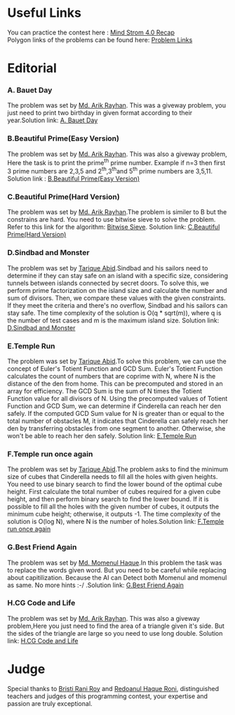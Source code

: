 <h1>Useful Links</h1>
<p>
You can practice the contest here : <a href="https://codeforces.com/contestInvitation/4284d68fadff82c5b861d3818b70eca85ee1011e">Mind Strom 4.0 Recap</a><br>
Polygon links of the problems can be found here: <a href="https://github.com/mdarikrayhan/Mind-Strom-4.0-Editorial-and-Problem-Set/blob/main/Problem%20Polygon%20Link.txt">Problem Links</a><br>
</p>


<h1>Editorial</h1>

<h3>A. Bauet Day </h3>
<p>
The problem was set by <a href="https://github.com/mdarikrayhan">Md. Arik Rayhan</a>. This was a giveway problem, you just need to print two birthday in given format according to their year.Solution link: <a href="https://github.com/mdarikrayhan/Mind-Strom-4.0-Editorial-and-Problem-Set/tree/main/Solution/1.Bauet%20Day">A. Bauet Day </a>

</p>

<h3>B.Beautiful Prime(Easy Version)</h3>
<p>
The problem was set by <a href="https://github.com/mdarikrayhan">Md. Arik Rayhan</a>. This was also a giveway problem, Here the task is to print the prime<sup>th</sup> prime number. Example if n=3 then first 3 prime numbers are 2,3,5 and 2<sup>th</sup>,3<sup>th</sup>and 5<sup>th</sup> prime numbers are 3,5,11. Solution link : <a href="https://github.com/mdarikrayhan/Mind-Strom-4.0-Editorial-and-Problem-Set/tree/main/Solution/2.Beautiful%20Prime(Easy%20Version)">B.Beautiful Prime(Easy Version)</a>
</p>

<h3>C.Beautiful Prime(Hard Version)</h3>
<p>
The problem was set by <a href="https://github.com/mdarikrayhan">Md. Arik Rayhan</a>.The problem is similer to B but the constrains are hard. You need to use bitwise sieve to solve the problem. Refer to this link for the algorithm: <a href="https://www.shafaetsplanet.com/?p=855">Bitwise Sieve</a>. Solution link: <a href="https://github.com/mdarikrayhan/Mind-Strom-4.0-Editorial-and-Problem-Set/tree/main/Solution/3.Beautiful%20Prime(Hard%20Version)">C.Beautiful Prime(Hard Version)</a>
</p>

<h3>D.Sindbad and Monster</h3>
<p>
The problem was set by <a href="">Tarique Abid</a>.Sindbad and his sailors need to determine if they can stay safe on an island with a specific size, considering tunnels between islands connected by secret doors. To solve this, we perform prime factorization on the island size and calculate the number and sum of divisors. Then, we compare these values with the given constraints. If they meet the criteria and there's no overflow, Sindbad and his sailors can stay safe. The time complexity of the solution is O(q * sqrt(m)), where q is the number of test cases and m is the maximum island size. Solution link: <a href="https://github.com/mdarikrayhan/Mind-Strom-4.0-Editorial-and-Problem-Set/tree/main/Solution/4.Sindbad%20and%20Monster">D.Sindbad and Monster</a>
</p>

<h3>E.Temple Run</h3>
<p>
The problem was set by <a href="">Tarique Abid</a>.To solve this problem, we can use the concept of Euler's Totient Function and GCD Sum. Euler's Totient Function calculates the count of numbers that are coprime with N, where N is the distance of the den from home. This can be precomputed and stored in an array for efficiency. The GCD Sum is the sum of N times the Totient Function value for all divisors of N.
Using the precomputed values of Totient Function and GCD Sum, we can determine if Cinderella can reach her den safely. If the computed GCD Sum value for N is greater than or equal to the total number of obstacles M, it indicates that Cinderella can safely reach her den by transferring obstacles from one segment to another. Otherwise, she won't be able to reach her den safely. Solution link: <a href="https://github.com/mdarikrayhan/Mind-Strom-4.0-Editorial-and-Problem-Set/tree/main/Solution/5.Temple%20Run">E.Temple Run</a>
</p>

<h3>F.Temple run once again</h3>
<p>
The problem was set by <a href="">Tarique Abid</a>.The problem asks to find the minimum size of cubes that Cinderella needs to fill all the holes with given heights. You need to use  binary search to find the lower bound of the optimal cube height. First calculate the total number of cubes required for a given cube height, and then perform binary search to find the lower bound. If it is possible to fill all the holes with the given number of cubes, it outputs the minimum cube height; otherwise, it outputs -1. The time complexity of the solution is O(log N), where N is the number of holes.Solution link: <a href="https://github.com/mdarikrayhan/Mind-Strom-4.0-Editorial-and-Problem-Set/tree/main/Solution/6.Temple%20run%20once%20again">F.Temple run once again</a>
</p>

<h3>G.Best Friend Again</h3>
<p>
The problem was set by <a href="https://github.com/MomenulHaque50">Md. Momenul Haque</a>.In this problem the task was to replace the words given word. But you need to be careful while replacing about capitilization. Because the AI can Detect both Momenul and momenul as same. No more hints :-/ .Solution link: <a href="https://github.com/mdarikrayhan/Mind-Strom-4.0-Editorial-and-Problem-Set/tree/main/Solution/7.Best%20Friend%20Again">G.Best Friend Again</a>
</p>

<h3>H.CG Code and Life</h3>
<p>
The problem was set by <a href="https://github.com/mdarikrayhan">Md. Arik Rayhan</a>. This was also a giveway problem,Here you just need to find the area of a triangle given it's side. But the sides of the triangle are large so you need to use long double. Solution link: <a href="https://github.com/mdarikrayhan/Mind-Strom-4.0-Editorial-and-Problem-Set/tree/main/Solution/8.CG%20Code%20and%20Life">H.CG Code and Life</a>
</p>

<h1>Judge</h1>
<p>
Special thanks to <a href="https://github.com/Bristi47">Bristi Rani Roy</a> and <a href="https://github.com/redoanul1995">Redoanul Haque Roni</a>, distinguished teachers and judges of this programming contest, your expertise and passion are truly exceptional. 
</p>





